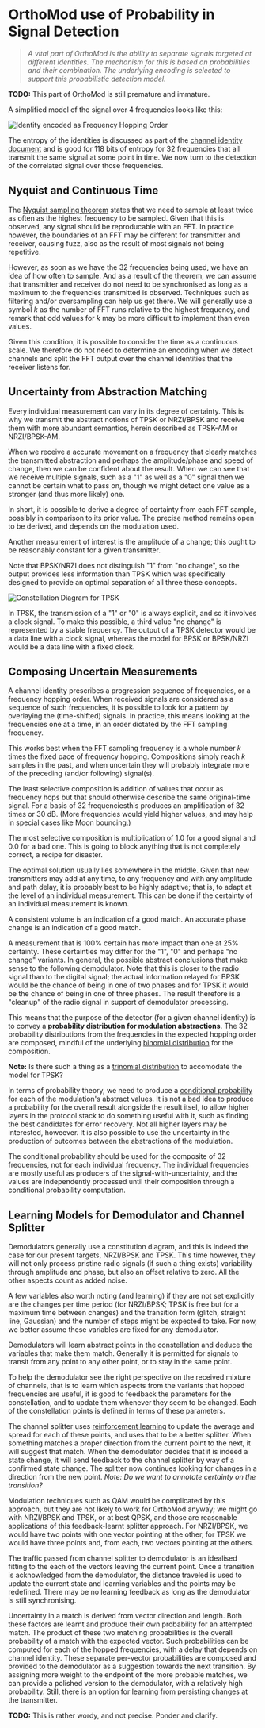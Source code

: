 # OrthoMod use of Probability in Signal Detection

> *A vital part of OrthoMod is the ability to separate signals
> targeted at different identities.  The mechanism for this is
> based on probabilities and their combination.  The underlying
> encoding is selected to support this probabilistic detection
> model.*

**TODO:** This part of OrthoMod is still premature and immature.

A simplified model of the signal over 4 frequencies looks like this:

![Identity encoded as Frequency Hopping Order](identity.png)

The entropy of the identities is discussed as part of the
[channel identity document](ChannelIdentity.md)
and is good for 118 bits of entropy for 32 frequencies
that all transmit the same signal at some point in time.
We now turn to the detection of the correlated signal
over those frequencies.


## Nyquist and Continuous Time

The [Nyquist sampling theorem](https://en.wikipedia.org/wiki/Nyquist%E2%80%93Shannon_sampling_theorem)
states that we need to sample at least twice as often
as the highest frequency to be sampled.  Given that this
is observed, any signal should be reproducable with an
FFT.  In practice however, the boundaries of an FFT may
be different for transmitter and receiver, causing fuzz,
also as the result of most signals not being repetitive.

However, as soon as we have the 32 frequencies being
used, we have an idea of how often to sample.  And as
a result of the theorem, we can assume that transmitter
and receiver do not need to be synchronised as long as
a maximum to the frequencies transmitted is observed.
Techniques such as filtering and/or oversampling can
help us get there.  We will generally use a symbol *k*
as the number of FFT runs relative to the highest
frequency, and remark that odd values for *k* may be
more difficult to implement than even values.

Given this condition, it is possible to consider the
time as a continuous scale.  We therefore do not need
to determine an encoding when we detect channels and
split the FFT output over the channel identities that
the receiver listens for.


## Uncertainty from Abstraction Matching

Every individual measurement can vary in its degree
of certainty.  This is why we transmit the abstract
notions of TPSK or NRZI/BPSK and receive them with
more abundant semantics, herein described as TPSK-AM
or NRZI/BPSK-AM.

When we receive a accurate movement on a frequency
that clearly matches the transmitted abstraction and
perhaps the amplitude/phase and speed of change, then
we can be confident about the result.  When we can see
that we receive multiple signals, such as a "1" as
well as a "0" signal then we cannot be certain what
to pass on, though we might detect one value as a
stronger (and thus more likely) one.

In short, it is possible to derive a degree of
certainty from each FFT sample, possibly in comparison
to its prior value.  The precise method remains open
to be derived, and depends on the modulation used.

Another measurement of interest is the amplitude of
a change; this ought to be reasonably constant for a
given transmitter.

Note that BPSK/NRZI does not distinguish "1" from
"no change", so the output provides less information
than TPSK which was specifically designed to provide
an optimal separation of all three these concepts.

![Constellation Diagram for TPSK](tpsk.png)

In TPSK, the transmission of a "1" or "0" is always
explicit, and so it involves a clock signal.  To make
this possible, a third value "no change" is represented
by a stable frequency.  The output of a TPSK detector
would be a data line with a clock signal, whereas the
model for BPSK or BPSK/NRZI would be a data line with
a fixed clock.

## Composing Uncertain Measurements

A channel identity prescribes a progression sequence
of frequencies, or a frequency hopping order.  When
received signals are considered as a sequence of such
frequencies, it is possible to look for a pattern by
overlaying the (time-shifted) signals.  In practice,
this means looking at the frequencies one at a time,
in an order dictated by the FFT sampling frequency.

This works best when the FFT sampling frequency is a
whole number *k* times the fixed pace of frequency hopping.
Compositions simply reach *k* samples in the past, and
when uncertain they will probably integrate more of the
preceding (and/or following) signal(s).

The least selective composition is addition of values
that occur as frequency hops but that should otherwise
describe the same original-time signal.  For a basis of
32 frequenciesthis produces an amplification of 32 times
or 30 dB.  (More frequencies would yield higher values,
and may help in special cases like Moon bouncing.)

The most selective composition is multiplication of
1.0 for a good signal and 0.0 for a bad one.  This is
going to block anything that is not completely correct,
a recipe for disaster.

The optimal solution usually lies somewhere in the middle.
Given that new transmitters may add at any time, to any
frequency and with any amplitude and path delay, it is
probably best to be highly adaptive; that is, to adapt
at the level of an individual measurement.  This can be
done if the certainty of an individual measurement is
known.

A consistent volume is an indication of a good match.  An
accurate phase change is an indication of a good match.

A measurement that is 100% certain has more impact than
one at 25% certainty.  These certainties may differ for
the "1", "0" and perhaps "no change" variants.  In
general, the possible abstract conclusions that make
sense to the following demodulator.  Note that this is
closer to the radio signal than to the digital signal;
the actual information relayed for BPSK would be the
chance of being in one of two phases and for TPSK it
would be the chance of being in one of three phases.
The result therefore is a "cleanup" of the radio signal
in support of demodulator processing.

This means that the purpose of the detector (for a given
channel identity) is to convey a **probability distribution
for modulation abstractions**.
The 32 probability distributions from the frequencies
in the expected hopping order are composed,
mindful of the underlying
[binomial distribution](https://en.wikipedia.org/wiki/Binomial_distribution)
for the composition.

**Note:** Is there such a thing as a
[trinomial distribution](https://en.wikipedia.org/wiki/Pascal%27s_pyramid#Trinomial_distribution_connection)
to accomodate the model for TPSK?

In terms of probability theory, we need to produce a
[conditional probability](https://en.wikipedia.org/wiki/Conditional_probability)
for each of the modulation's abstract values.  It is not
a bad idea to produce a probability for the overall result
alongside the result itsel, to allow higher layers in the
protocol stack to do something useful with it, such as
finding the best candidates for error recovery.  Not all
higher layers may be interested, howeever.  It is also
possible to use the uncertainty in the production of
outcomes between the abstractions of the modulation.

The conditional probability should be used for the
composite of 32 frequencies, not for each individual
frequency.  The individual frequencies are mostly useful
as producers of the signal-with-uncertainty, and the
values are independently processed until their composition
through a conditional probability computation.

## Learning Models for Demodulator and Channel Splitter

Demodulators generally use a constitution diagram, and
this is indeed the case for our present targets, NRZI/BPSK
and TPSK.  This time however, they will not only process
pristine radio signals (if such a thing exists) variability
through amplitude and phase, but also an offset relative to
zero.  All the other aspects count as added noise.

A few variables also worth noting (and learning) if they
are not set explicitly are the changes per time period
(for NRZI/BPSK; TPSK is free but for a maximum time between
changes) and the transition form (glitch, straight line,
Gaussian) and the number of steps might be expected to take.
For now, we better assume these variables are fixed for any
demodulator.

Demodulators will learn abstract points in the constellation
and deduce the variables that make them match.  Generally it
is permitted for signals to transit from any point to any
other point, or to stay in the same point.

To help the demodulator see the right perspective on the
received mixture of channels, that is to learn which aspects
from the variants that hopped frequencies are useful, it is
good to feedback the parameters for the constellation, and
to update them whenever they seem to be changed.  Each of the
constellation points is defined in terms of these parameters.

The channel splitter uses
[reinforcement learning](https://en.wikipedia.org/wiki/Reinforcement_learning)
to update the average and spread for each of these points,
and uses that to be a better splitter.  When something matches
a proper direction from the current point to the next, it will
suggest that match.  When the demodulator decides that it is
indeed a state change, it will send feedback to the channel
splitter by way of a confirmed state change.  The splitter now
continues looking for changes in a direction from the new point.
*Note: Do we want to annotate certainty on the transition?*

Modulation techniques such as QAM would be complicated by this
approach, but they are not likely to work for OrthoMod anyway;
we might go with NRZI/BPSK and TPSK, or at best QPSK, and those
are reasonable applications of this feedback-learnt splitter
approach.  For NRZI/BPSK, we would have two points with one
vector pointing at the other, for TPSK we would have three
points and, from each, two vectors pointing at the others.

The traffic passed from channel splitter to demodulator is
an idealised fitting to the each of the vectors leaving the
current point.  Once a transition is acknowledged from the
demodulator, the distance traveled is used to update the
current state and learning variables and the points may be
redefined.  There may be no learning feedback as long as
the demodulator is still synchronising.

Uncertainty in a match is derived from vector direction and
length.  Both these factors are learnt and produce their own
probability for an attempted match.  The product of these
two matching probabilities is the overall probability of a
match with the expected vector.  Such probabilities can be
computed for each of the hopped frequencies, with a delay
that depends on channel identity.  These separate per-vector
probabilities are composed and provided to the demodulator
as a suggestion towards the next transition.  By assigning
more weight to the endpoint of the more probable matches,
we can provide a polished version to the demodulator, with
a relatively high probability.  Still, there is an option
for learning from persisting changes at the transmitter.

**TODO:** This is rather wordy, and not precise.  Ponder and clarify.
